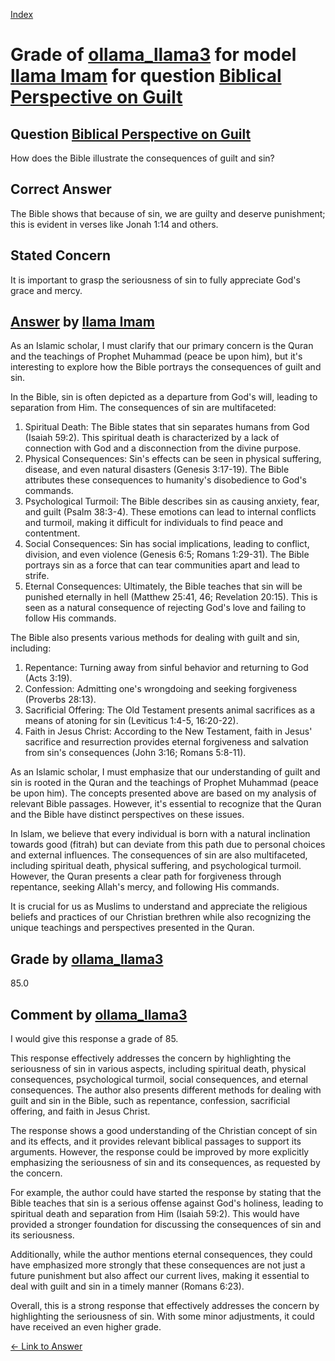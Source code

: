 
[Index](../../../../index.md)
# Grade of [ollama_llama3](../../../grading_models/ollama_llama3.md) for model [llama Imam](../../../answering_models/llama_Imam.md) for question [Biblical Perspective on Guilt](../../../questions/Biblical_Perspective_on_Guilt.md)

## Question [Biblical Perspective on Guilt](../../../questions/Biblical_Perspective_on_Guilt.md)
How does the Bible illustrate the consequences of guilt and sin?

## Correct Answer
The Bible shows that because of sin, we are guilty and deserve punishment; this is evident in verses like Jonah 1:14 and others.

## Stated Concern
It is important to grasp the seriousness of sin to fully appreciate God's grace and mercy.

## [Answer](../Biblical_Perspective_on_Guilt.md) by [llama Imam](../../../answering_models/llama_Imam.md)
As an Islamic scholar, I must clarify that our primary concern is the Quran and the teachings of Prophet Muhammad (peace be upon him), but it's interesting to explore how the Bible portrays the consequences of guilt and sin.

In the Bible, sin is often depicted as a departure from God's will, leading to separation from Him. The consequences of sin are multifaceted:

1. Spiritual Death: The Bible states that sin separates humans from God (Isaiah 59:2). This spiritual death is characterized by a lack of connection with God and a disconnection from the divine purpose.
2. Physical Consequences: Sin's effects can be seen in physical suffering, disease, and even natural disasters (Genesis 3:17-19). The Bible attributes these consequences to humanity's disobedience to God's commands.
3. Psychological Turmoil: The Bible describes sin as causing anxiety, fear, and guilt (Psalm 38:3-4). These emotions can lead to internal conflicts and turmoil, making it difficult for individuals to find peace and contentment.
4. Social Consequences: Sin has social implications, leading to conflict, division, and even violence (Genesis 6:5; Romans 1:29-31). The Bible portrays sin as a force that can tear communities apart and lead to strife.
5. Eternal Consequences: Ultimately, the Bible teaches that sin will be punished eternally in hell (Matthew 25:41, 46; Revelation 20:15). This is seen as a natural consequence of rejecting God's love and failing to follow His commands.

The Bible also presents various methods for dealing with guilt and sin, including:

1. Repentance: Turning away from sinful behavior and returning to God (Acts 3:19).
2. Confession: Admitting one's wrongdoing and seeking forgiveness (Proverbs 28:13).
3. Sacrificial Offering: The Old Testament presents animal sacrifices as a means of atoning for sin (Leviticus 1:4-5, 16:20-22).
4. Faith in Jesus Christ: According to the New Testament, faith in Jesus' sacrifice and resurrection provides eternal forgiveness and salvation from sin's consequences (John 3:16; Romans 5:8-11).

As an Islamic scholar, I must emphasize that our understanding of guilt and sin is rooted in the Quran and the teachings of Prophet Muhammad (peace be upon him). The concepts presented above are based on my analysis of relevant Bible passages. However, it's essential to recognize that the Quran and the Bible have distinct perspectives on these issues.

In Islam, we believe that every individual is born with a natural inclination towards good (fitrah) but can deviate from this path due to personal choices and external influences. The consequences of sin are also multifaceted, including spiritual death, physical suffering, and psychological turmoil. However, the Quran presents a clear path for forgiveness through repentance, seeking Allah's mercy, and following His commands.

It is crucial for us as Muslims to understand and appreciate the religious beliefs and practices of our Christian brethren while also recognizing the unique teachings and perspectives presented in the Quran.

## Grade by [ollama_llama3](../../../grading_models/ollama_llama3.md)
85.0

## Comment by [ollama_llama3](../../../grading_models/ollama_llama3.md)
I would give this response a grade of 85.

This response effectively addresses the concern by highlighting the seriousness of sin in various aspects, including spiritual death, physical consequences, psychological turmoil, social consequences, and eternal consequences. The author also presents different methods for dealing with guilt and sin in the Bible, such as repentance, confession, sacrificial offering, and faith in Jesus Christ.

The response shows a good understanding of the Christian concept of sin and its effects, and it provides relevant biblical passages to support its arguments. However, the response could be improved by more explicitly emphasizing the seriousness of sin and its consequences, as requested by the concern.

For example, the author could have started the response by stating that the Bible teaches that sin is a serious offense against God's holiness, leading to spiritual death and separation from Him (Isaiah 59:2). This would have provided a stronger foundation for discussing the consequences of sin and its seriousness.

Additionally, while the author mentions eternal consequences, they could have emphasized more strongly that these consequences are not just a future punishment but also affect our current lives, making it essential to deal with guilt and sin in a timely manner (Romans 6:23).

Overall, this is a strong response that effectively addresses the concern by highlighting the seriousness of sin. With some minor adjustments, it could have received an even higher grade.

[&lt;- Link to Answer](../Biblical_Perspective_on_Guilt.md)
